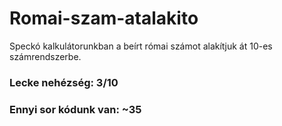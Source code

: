 # Romai-szam-atalakito
Speckó kalkulátorunkban a beírt római számot alakítjuk át 10-es számrendszerbe.

### Lecke nehézség: 3/10
### Ennyi sor kódunk van: ~35
